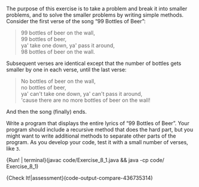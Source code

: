The purpose of this exercise is to take a problem and break it into smaller problems, and to solve the smaller problems by writing simple methods.
Consider the first verse of the song “99 Bottles of Beer”:

> 99 bottles of beer on the wall,<br/>
> 99 bottles of beer,<br/>
> ya' take one down, ya' pass it around,<br/>
> 98 bottles of beer on the wall.

Subsequent verses are identical except that the number of bottles gets smaller by one in each verse, until the last verse:

> No bottles of beer on the wall,<br/>
> no bottles of beer,<br/>
> ya' can't take one down, ya' can't pass it around,<br/>
> 'cause there are no more bottles of beer on the wall!

And then the song (finally) ends.

Write a program that displays the entire lyrics of “99 Bottles of Beer”. Your program should include a recursive method that does the hard part, but you might want to write additional methods to separate other parts of the program. As you develop your code, test it with a small number of verses, like `3`.

{Run! | terminal}(javac code/Exercise_8_1.java && java -cp code/ Exercise_8_1)

{Check It!|assessment}(code-output-compare-436735314)
